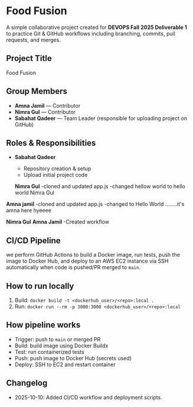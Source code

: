 # Food Fusion 

A simple collaborative project created for **DEVOPS Fall 2025 Deliverable 1** to practice Git & GitHub workflows including branching, commits, pull requests, and merges.


##  Project Title
Food Fusion


## Group Members
- **Amna Jamil** — Contributor  
- **Nimra Gul** — Contributor  
- **Sabahat Qadeer** — Team Leader (responsible for uploading project on GitHub)  



##  Roles & Responsibilities
- **Sabahat Qadeer**  
  - Repository creation & setup  
  - Upload initial project code  

  **Nimra Gul** 
  -cloned and updated app.js 
  -changed hellow world to hello world Nimra Gul

 **Amna jamil** 
  -cloned and updated app.js 
  -changed to Hello World ........it's amna here hyeeee

   **Nimra Gul** **Amna Jamil** 
  -Created workflow


## CI/CD Pipeline 
we perform GitHub Actions to build a Docker image, run tests, push the image to Docker Hub, and deploy to an AWS EC2 instance via SSH automatically when code is pushed/PR merged to `main`.

## How to run locally
1. Build: `docker build -t <dockerhub_user>/<repo>:local .`
2. Run: `docker run --rm -p 3000:3000 <dockerhub_user>/<repo>:local`

## How pipeline works
- Trigger: push to `main` or merged PR
- Build: build image using Docker Buildx
- Test: run containerized tests
- Push: push image to Docker Hub (secrets used)
- Deploy: SSH to EC2 and restart container

## Changelog
- 2025-10-10: Added CI/CD workflow and deployment scripts.

  